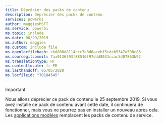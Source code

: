 ```yaml
---
title: Déprécier des packs de contenu
description: Déprécier des packs de contenu
services: powerbi
author: maggiesMSFT
ms.service: powerbi
ms.topic: include
ms.date: 08/29/2019
ms.author: maggies
ms.custom: include file
ms.openlocfilehash: cbd800d8114ccc7e8d8acebf5cdcb5347a508c86
ms.sourcegitcommit: 7aa0136f93f88516f97ddd8031ccac5d07863b92
ms.translationtype: HT
ms.contentlocale: fr-FR
ms.lasthandoff: 05/05/2020
ms.locfileid: "70184545"
---
```

>[!IMPORTANT]
>Nous allons déprécier ce pack de contenu le 25 septembre 2019. Si vous avez installé ce pack de contenu avant cette date, il continuera de fonctionner, mais vous ne pourrez pas en installer un nouveau après cela. Les [applications modèles](https://docs.microsoft.com/power-bi/service-template-apps-overview) remplacent les packs de contenu de service.